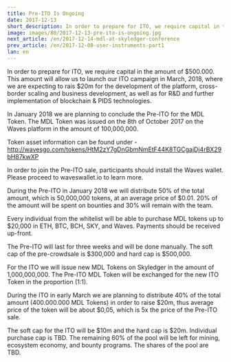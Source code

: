 ```yaml
---
title: Pre-ITO Is Ongoing
date: 2017-12-13
short_description: In order to prepare for ITO, we require capital in the amount of $500.000
image: images/80/2017-12-13-pre-ito-is-ongoing.jpg
next_article: /en/2017-12-14-mdl-at-skyledger-conference
prev_article: /en/2017-12-08-user-instruments-part1
lan: en
---
```


In order to prepare for ITO, we require capital in the amount of $500.000. This amount will allow us to launch our ITO campaign
in March, 2018, where we are expecting to rais $20m for the development of the platform,
cross-border scaling and business development, as well as for R&D and further implementation
of blockchain & PIDS technologies.

In January 2018 we are planning to conclude the Pre-ITO for the MDL Token. The MDL Token was issued
on the 8th of October 2017 on the Waves platform in the amount of 100,000,000.

Token asset information can be found under -
http://wavesgo.com/tokens/HtM2zY7gDnGbmNmEtF44K8TGCgajDj4rBX29bH87kwXP

In order to join the Pre-ITO sale, participants should install the Waves wallet. Please proceed to
waveswallet.io to learn more.

During the Pre-ITO in January 2018 we will distribute 50% of the total amount, which is
50,000,000 tokens, at an average price of $0.01. 20% of the amount will be spent on bounties and
30% will remain with the team.

Every individual from the whitelist will be able to purchase MDL tokens up to $20,000 in ETH, BTC,
BCH, SKY, and Waves. Payments should be received up-front.

The Pre-ITO will last for three weeks and will be done manually. The soft cap of the pre-crowdsale
is $300,000 and hard cap is $500,000.

For the ITO we will issue new MDL Tokens on Skyledger in the amount of 1,000,000,000. The
Pre-ITO MDL Token will be exchanged for the new ITO Token in the proportion (1:1).

During the ITO in early March we are planning to distribute 40% of the total amount (400.000.000
MDL Tokens) in order to raise $20m, thus average price of the token will be about $0,05, which is
5x the price of the Pre-ITO sale.

The soft cap for the ITO will be $10m and the hard cap is $20m. Individual purchase cap is TBD. The remaining 60%
of the pool will be left for mining, ecosystem economy, and bounty programs. The shares of the
pool are TBD.
